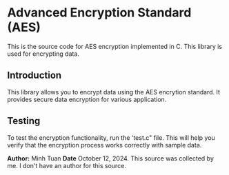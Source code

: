 # Advanced Encryption Standard (AES) 
This is the source code for AES encryption implemented in C. This library is used for encrypting data.

## Introduction

This library allows you to encrypt data using the AES encrytion standard. It provides secure data encryption for various application.

## Testing
To test the encryption functionality, run the 'test.c" file. This will help you verify that the encryption process works correctly with sample data.

**Author:** Minh Tuan
**Date** October 12, 2024.
This source was collected by me. I don't have an author for this source.
